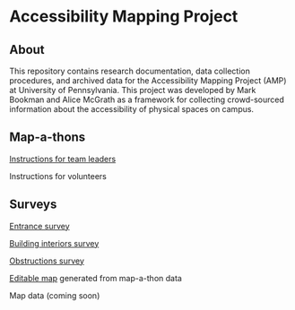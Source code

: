 # Accessibility Mapping Project

## About
This repository contains research documentation, data collection procedures, and archived data for the Accessibility Mapping Project (AMP) at University of Pennsylvania. This project was developed by Mark Bookman and Alice McGrath as a framework for collecting crowd-sourced information about the accessibility of physical spaces on campus. 

## Map-a-thons

[Instructions for team leaders](https://github.com/AccessibilityMapping/AMP/blob/master/TeamLeaderInstructions.md)

Instructions for volunteers

## Surveys

[Entrance survey](https://survey123.arcgis.com/share/7cd2d3bd864941a8ae3f3c0182c1da1b)

[Building interiors survey](https://survey123.arcgis.com/share/61cf45548cc0431c936dc00b9808705d)

[Obstructions survey](https://survey123.arcgis.com/share/210caf35291043579e817d3b954aa2e6)

[Editable map](https://arcg.is/LWOfH) generated from map-a-thon data

Map data (coming soon)